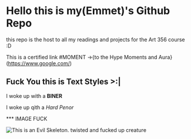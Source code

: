 # Hello this is my(Emmet)'s Github Repo

this repo is the host to all my readings and projects for the Art 356 course :D

This is a certified link #MOMENT ->{to the Hype Moments and Aura}(https://www.google.com/)

## Fuck You this is Text Styles >:|

I woke up with a **BINER**

I woke up qith a *Hard Penor*

*** IMAGE FUCK

![This is an Evil Skeleton. twisted and fucked up creature]([https://live.staticflickr.com/1430/1357709945_c78ccfbbe9_c.jpg](https://lh4.googleusercontent.com/sEzRGDAbNb9bn2N-aLqi6CpV8lB9EJQZMC4USzZP9AnskC5kQSO2kvZEB7a4Xc3MG7rwCszEBJ_epIizudrb1lfEf3_MAOsdHwoyJ-J3JohxloaE3UXFFl3cgbg3JK2XS8XpLwS2HZJjxauRDFYdWTKBqtYq82y60WQR9QaHFxPJlFZy4dLwtg=w1280))

